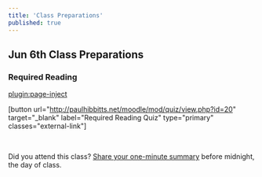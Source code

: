 ```yaml
---
title: 'Class Preparations'
published: true
---
```


## Jun 6th Class Preparations

### Required Reading
[plugin:page-inject](/all-readings/week-05)

[button url="http://paulhibbitts.net/moodle/mod/quiz/view.php?id=20" target="_blank" label="Required Reading Quiz" type="primary" classes="external-link"]

<br> 

Did you attend this class? [Share your one-minute summary](http://paulhibbitts.net/moodle/mod/forum/discuss.php?d=1) before midnight, the day of class.